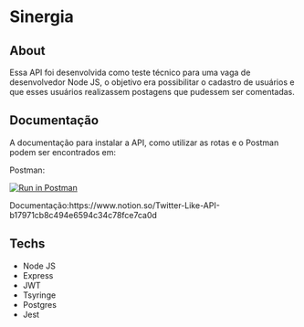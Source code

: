 # Sinergia
<h2>About</h2>
<p>Essa API foi desenvolvida como teste técnico para uma vaga de desenvolvedor Node JS,
   o objetivo era possibilitar o cadastro de usuários e que esses usuários
    realizassem postagens que pudessem ser comentadas.</p>
<h2>Documentação</h2>
<p>A documentação para instalar a API, como utilizar as rotas e o Postman podem ser encontrados em:</p>
<p>Postman:</p>

[![Run in Postman](https://run.pstmn.io/button.svg)](https://app.getpostman.com/run-collection/b647605e07bd6ba1d63b)

<p>Documentação:https://www.notion.so/Twitter-Like-API-b17971cb8c494e6594c34c78fce7ca0d </p>

<h2>Techs</h2>
<ul>
  <li>Node JS</li>
  <li>Express</li>
  <li>JWT</li>
  <li>Tsyringe</li>
  <li>Postgres</li>
  <li>Jest</li>
  </ul>
  
  

